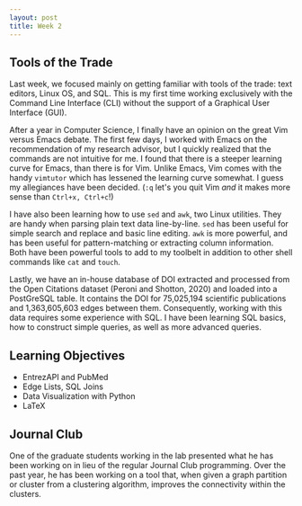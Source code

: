 ```yaml
---
layout: post
title: Week 2
---
```


## Tools of the Trade

Last week, we focused mainly on getting familiar with tools of the trade: text editors, Linux OS, and SQL. This is my first time working exclusively with the Command Line Interface (CLI) without the support of a Graphical User Interface (GUI). 

After a year in Computer Science, I finally have an opinion on the great Vim versus Emacs debate. The first few days, I worked with Emacs on the recommendation of my research advisor, but I quickly realized that the commands are not intuitive for me. I found that there is a steeper learning curve for Emacs, than there is for Vim. Unlike Emacs, Vim comes with the handy `vimtutor` which has lessened the learning curve somewhat. I guess my allegiances have been decided. (`:q` let's you quit Vim *and* it makes more sense than `Ctrl+x, Ctrl+c`!)

I have also been learning how to use `sed` and `awk`, two Linux utilities. They are handy when parsing plain text data line-by-line. `sed` has been useful for simple search and replace and basic line editing. `awk` is more powerful, and has been useful for pattern-matching or extracting column information. Both have been powerful tools to add to my toolbelt in addition to other shell commands like `cat` and `touch`. 

Lastly, we have an in-house database of DOI extracted and processed from the Open Citations dataset (Peroni and Shotton, 2020) and loaded into a PostGreSQL table. It contains the DOI for 75,025,194 scientific publications and 1,363,605,603 edges between them. Consequently, working with this data requires some experience with SQL. I have been learning SQL basics, how to construct simple queries, as well as more advanced queries. 

## Learning Objectives

- EntrezAPI and PubMed
- Edge Lists, SQL Joins
- Data Visualization with Python
- LaTeX

## Journal Club

One of the graduate students working in the lab presented what he has been working on in lieu of the regular Journal Club programming. Over the past year, he has been working on a tool that, when given a graph partition or cluster from a clustering algorithm, improves the connectivity within the clusters.  